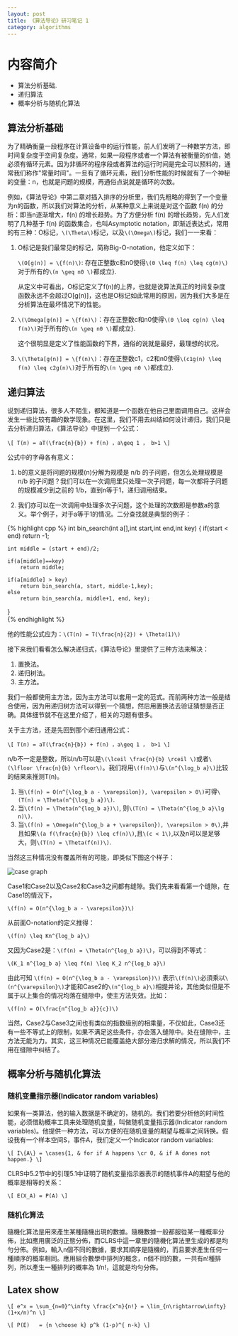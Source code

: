```yaml
---
layout: post
title: 《算法导论》研习笔记 1
category: algorithms
---
```


# 内容简介 #

* 算法分析基础.
* 递归算法
* 概率分析与随机化算法


## 算法分析基础 ##

为了精确衡量一段程序在计算设备中的运行性能，前人们发明了一种数学方法，即时间复杂度于空间复杂度。通常，如果一段程序或者一个算法有被衡量的价值，她必须有循环元素。因为非循环的程序段或者算法的运行时间是完全可以预料的，通常我们称作"常量时间"。一旦有了循环元素，我们分析性能的时候就有了一个神秘的变量：n，也就是问题的规模，再通俗点说就是循环的次数。

例如，《算法导论》中第二章对插入排序的分析里，我们先粗略的得到了一个变量为n的函数，所以我们对算法的分析，从某种意义上来说是对这个函数 f(n) 的分析：即当n逐渐增大，f(n) 的增长趋势。为了方便分析 f(n) 的增长趋势，先人们发明了几种基于 f(n) 的函数集合，也叫Asymptotic notation，即渐近表达式，常用的有三种：O标记，`\(\Theta\)`标记，以及`\(\Omega\)`标记，我们一一来看：

1. O标记是我们最常见的标记，简称Big-O-notation，他定义如下：

   `\(O[g(n)] = \{f(n)\)`: 存在正整数c和n0使得`\(0 \leq f(n) \leq cg(n)\)`对于所有的`\(n \geq n0 \)`都成立}.

   从定义中可看出，O标记定义了f(n)的上界，也就是说算法真正的时间复杂度函数永远不会超过O[g(n)]，这也是O标记如此常用的原因，因为我们大多是在分析算法在最坏情况下的性能。

2. `\(\Omega[g(n)] = \{f(n)\)`：存在正整数c和n0使得`\(0 \leq cg(n) \leq f(n)\)`对于所有的`\(n \geq n0 \)`都成立}.

   这个很明显是定义了性能函数的下界，通俗的说就是最好，最理想的状况。

3. `\(\Theta[g(n)] = \{f(n)\)`：存在正整数c1，c2和n0使得`\(c1g(n) \leq f(n) \leq c2g(n)\)`对于所有的`\(n \geq n0 \)`都成立}.


## 递归算法 ##

说到递归算法，很多人不陌生，都知道是一个函数在他自己里面调用自己。这样会发生一些比较有趣的数学现象。在这里，我们不用去纠结如何设计递归，我们只是去分析递归算法，《算法导论》中提到一个公式：

`\[
T(n) = aT(\frac{n}{b}) + f(n) ，a\geq 1 ， b>1
\]`

公式中的字母各有意义：

1. b的意义是将问题的规模(n)分解为规模是 n/b 的子问题，但怎么处理规模是 n/b 的子问题？我们可以在一次调用里只处理一次子问题，每一次都将子问题的规模减少到之前的 1/b，直到n等于1，递归调用结束。

2. 我们亦可以在一次调用中处理多次子问题，这个处理的次数即是参数a的意义。举个例子，对于a等于1的情况。二分查找就是典型的例子：

{% highlight cpp %}
int bin_search(int a[],int start,int end,int key)
{
	if(start < end) return -1;     
      
	int middle = (start + end)/2;     
	
	if(a[middle]==key)     
		return middle;     
				    
	if(a[middle] > key)     
		return bin_search(a, start, middle-1,key);     
	else     
		return bin_search(a, middle+1, end, key);     
}    
{% endhighlight %}

他的性能公式应为：`\(T(n) = T(\frac{n}{2}) + \Theta(1)\)`


接下来我们看看怎么解决递归式，《算法导论》里提供了三种方法来解决：

1. 置换法。
2. 递归树法。
3. 主方法。

我们一般都使用主方法，因为主方法可以套用一定的范式。而前两种方法一般是结合使用，因为用递归树方法可以得到一个猜想，然后用置换法去验证猜想是否正确。具体细节就不在这里介绍了，相关的习题有很多。

关于主方法，还是先回到那个递归通用公式：

`\[
T(n) = aT(\frac{n}{b}) + f(n) ，a\geq 1 ， b>1
\]`

n/b不一定是整数，所以n/b可以是`\(\lceil \frac{n}{b} \rceil \)`或者`\(\lfloor \frac{n}{b} \rfloor\)`。我们将用`\(f(n)\)`与`\(n^{\log_b a}\)`比较的结果来推测T(n)。

1. 当`\(f(n) = O(n^{\log_b a - \varepsilon}), \varepsilon > 0\)`可得`\(T(n) = \Theta(n^{\log_b a})\)`.
2. 当`\(f(n) = \Theta(n^{log_b a})\)`, 则`\(T(n) = \Theta(n^{log_b a}\lg n)\)`.
3. 当`\(f(n) = \Omega(n^{\log_b a + \varepsilon}), \varepsilon > 0\)`,并且如果`\(a f(\frac{n}{b}) \leq cf(n)\)`,且`\(c < 1\)`,以及n可以是足够大，则`\(T(n) = \Theta(f(n))\)`.

当然这三种情况没有覆盖所有的可能，即类似下图这个样子：

![case graph](\images\article\main-method-case.png)

Case1和Case2以及Case2和Case3之间都有缝隙。我们先来看看第一个缝隙，在Case1的情況下，

`\(f(n) = O(n^{\log_b a - \varepsilon})\)`

从前面O-notation的定义推得：

`\(f(n) \leq Kn^{log_b a}\)`

又因为Case2是：`\(f(n) = \Theta(n^{log_b a})\)`，可以得到不等式：

`\(K_1 n^{log_b a} \leq f(n) \leq K_2 n^{log_b a}\)`

由此可知 `\(f(n) = O(n^{\log_b a - \varepsilon})\)` 表示`\(f(n)\)`必須乘以`\(n^{\varepsilon}\)`才能和Case2的`\(n^{log_b a}\)`相提并论，其他类似但是不属于以上集合的情况均落在缝隙中，使主方法失效。比如：

`\(f(n) = O(\frac{n^{log_b a}}{c})\)`

当然，Case2与Case3之间也有类似的指数级别的相乘量，不仅如此，Case3还有一些不等式上的限制，如果不满足这些条件，亦会落入缝隙中。处在缝隙中，主方法无能为力。其实，这三种情况已能覆盖绝大部分递归求解的情况，所以我们不用在缝隙中纠结了。

## 概率分析与随机化算法 ##

### 随机变量指示器(Indicator random variables) ###

如果有一类算法，他的输入数据是不确定的，随机的。我们若要分析他的时间性能，必须借助概率工具来处理随机变量，叫做随机变量指示器(Indicator random variables)。他提供一种方法，可以方便的在随机变量的期望与概率之间转换。假设我有一个样本空间S，事件A，我们定义一个Indicator random variables:

`\[
I\{A\} = \cases{1, & for if A happens \cr 0, & if A dones not happen.}
\]`

CLRS中5.2节中的引理5.1中证明了随机变量指示器表示的随机事件A的期望与他的概率是相等的关系：

`\[
E(X_A) = P(A)
\]`

### 随机化算法 ###

隨機化算法是用來產生某種隨機出現的數據。隨機數據一般都服從某一種概率分佈，比如應用廣泛的正態分佈，而CLRS中這一章里的隨機化算法里生成的都是均勻分佈。例如，輸入n個不同的數據，要求其順序是隨機的，而且要求產生任何一種順序的概率相同。應用組合數學中排列的概念，n個不同的數，一共有n!種排列，所以產生一種排列的概率為 1/n!，這就是均勻分佈。

## Latex show ##
`\[
e^x = \sum_{n=0}^\infty \frac{x^n}{n!} = \lim_{n\rightarrow\infty} (1+x/n)^n
\]`

`\[
P(E)   = {n \choose k} p^k (1-p)^{ n-k}
\]`
